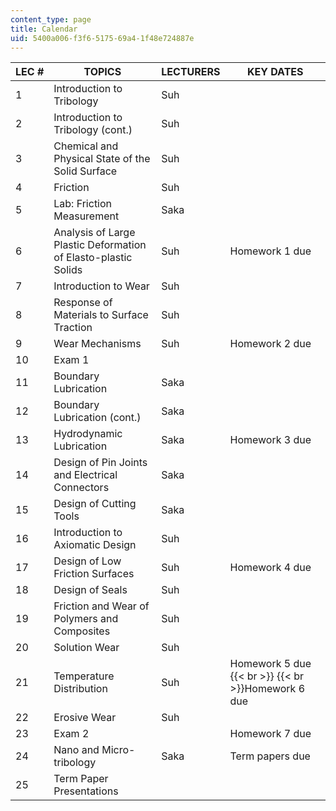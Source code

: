 ```yaml
---
content_type: page
title: Calendar
uid: 5400a006-f3f6-5175-69a4-1f48e724887e
---
```


| LEC # | TOPICS | LECTURERS | KEY DATES |
| --- | --- | --- | --- |
| 1 | Introduction to Tribology | Suh |  |
| 2 | Introduction to Tribology (cont.) | Suh |  |
| 3 | Chemical and Physical State of the Solid Surface | Suh |  |
| 4 | Friction | Suh |  |
| 5 | Lab: Friction Measurement | Saka |  |
| 6 | Analysis of Large Plastic Deformation of Elasto-plastic Solids | Suh | Homework 1 due |
| 7 | Introduction to Wear | Suh |  |
| 8 | Response of Materials to Surface Traction | Suh |  |
| 9 | Wear Mechanisms | Suh | Homework 2 due |
| 10 | Exam 1 |  |  |
| 11 | Boundary Lubrication | Saka |  |
| 12 | Boundary Lubrication (cont.) | Saka |  |
| 13 | Hydrodynamic Lubrication | Saka | Homework 3 due |
| 14 | Design of Pin Joints and Electrical Connectors | Saka |  |
| 15 | Design of Cutting Tools | Saka |  |
| 16 | Introduction to Axiomatic Design | Suh |  |
| 17 | Design of Low Friction Surfaces | Suh | Homework 4 due |
| 18 | Design of Seals | Suh |  |
| 19 | Friction and Wear of Polymers and Composites | Suh |  |
| 20 | Solution Wear | Suh |  |
| 21 | Temperature Distribution | Suh | Homework 5 due  {{< br >}}  {{< br >}}Homework 6 due |
| 22 | Erosive Wear | Suh |  |
| 23 | Exam 2 |  | Homework 7 due |
| 24 | Nano and Micro-tribology | Saka | Term papers due |
| 25 | Term Paper Presentations |  |